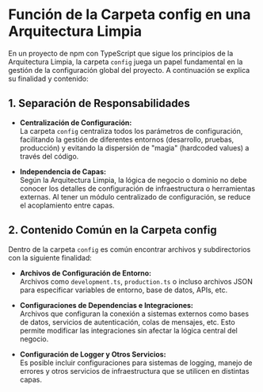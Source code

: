 # Función de la Carpeta config en una Arquitectura Limpia

En un proyecto de npm con TypeScript que sigue los principios de la Arquitectura Limpia, la carpeta `config` juega un papel fundamental en la gestión de la configuración global del proyecto. A continuación se explica su finalidad y contenido:

## 1. Separación de Responsabilidades

- **Centralización de Configuración:**  
  La carpeta `config` centraliza todos los parámetros de configuración, facilitando la gestión de diferentes entornos (desarrollo, pruebas, producción) y evitando la dispersión de "magia" (hardcoded values) a través del código.

- **Independencia de Capas:**  
  Según la Arquitectura Limpia, la lógica de negocio o dominio no debe conocer los detalles de configuración de infraestructura o herramientas externas. Al tener un módulo centralizado de configuración, se reduce el acoplamiento entre capas.

## 2. Contenido Común en la Carpeta config

Dentro de la carpeta `config` es común encontrar archivos y subdirectorios con la siguiente finalidad:

- **Archivos de Configuración de Entorno:**  
  Archivos como `development.ts`, `production.ts` o incluso archivos JSON para especificar variables de entorno, base de datos, APIs, etc.

- **Configuraciones de Dependencias e Integraciones:**  
  Archivos que configuran la conexión a sistemas externos como bases de datos, servicios de autenticación, colas de mensajes, etc. Esto permite modificar las integraciones sin afectar la lógica central del negocio.

- **Configuración de Logger y Otros Servicios:**  
  Es posible incluir configuraciones para sistemas de logging, manejo de errores y otros servicios de infraestructura que se utilicen en distintas capas.

